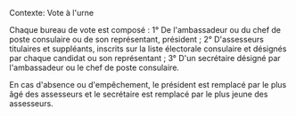 Contexte: Vote à l'urne

Chaque bureau de vote est composé : 1° De l'ambassadeur ou du chef de poste consulaire ou de son représentant, président ; 2° D'assesseurs titulaires et suppléants, inscrits sur la liste électorale consulaire et désignés par chaque candidat ou son représentant ; 3° D'un secrétaire désigné par l'ambassadeur ou le chef de poste consulaire.

En cas d'absence ou d'empêchement, le président est remplacé par le plus âgé des assesseurs et le secrétaire est remplacé par le plus jeune des assesseurs.